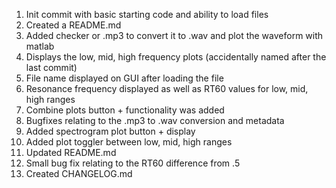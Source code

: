 1) Init commit with basic starting code and ability to load files
2) Created a README.md
3) Added checker or .mp3 to convert it to .wav and plot the waveform with matlab
4) Displays the low, mid, high frequency plots (accidentally named after the last commit)
5) File name displayed on GUI after loading the file
6) Resonance frequency displayed as well as RT60 values for low, mid, high ranges
7) Combine plots button + functionality was added
8) Bugfixes relating to the .mp3 to .wav conversion and metadata
9) Added spectrogram plot button + display
10) Added plot toggler between low, mid, high ranges
11) Updated README.md
12) Small bug fix relating to the RT60 difference from .5
13) Created CHANGELOG.md

